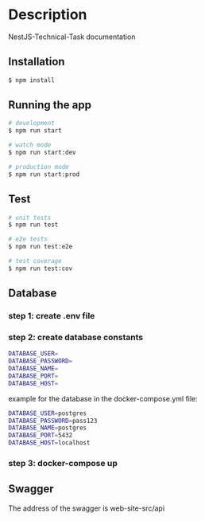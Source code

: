 # Description

NestJS-Technical-Task documentation

## Installation

```bash
$ npm install
```

## Running the app

```bash
# development
$ npm run start

# watch mode
$ npm run start:dev

# production mode
$ npm run start:prod
```

## Test

```bash
# unit tests
$ npm run test

# e2e tests
$ npm run test:e2e

# test coverage
$ npm run test:cov
```

## Database
### step 1: create .env file
### step 2: create database constants
```bash
DATABASE_USER=
DATABASE_PASSWORD=
DATABASE_NAME=
DATABASE_PORT=
DATABASE_HOST=
```
example for the database in the docker-compose.yml file:
```bash
DATABASE_USER=postgres
DATABASE_PASSWORD=pass123
DATABASE_NAME=postgres
DATABASE_PORT=5432
DATABASE_HOST=localhost
```

### step 3: docker-compose up

## Swagger

The address of the swagger is web-site-src/api 
